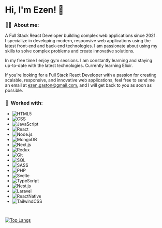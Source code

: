 

<!---
ezengaston/ezengaston is a ✨ special ✨ repository because its `README.md` (this file) appears on your GitHub profile.
You can click the Preview link to take a look at your changes.
--->

<h1> Hi, I'm Ezen! 👋 </h1>

<h3> 👨‍💻&nbsp; About me: </h3>

A Full Stack React Developer building complex web applications since 2021. I specialize in developing modern, responsive web applications using the latest front-end and back-end technologies. I am passionate about using my skills to solve complex problems and create innovative solutions.

In my free time I enjoy gym sessions. I am constantly learning and staying up-to-date with the latest technologies. Currently learning Elixir.

If you're looking for a Full Stack React Developer with a passion for creating scalable, responsive, and innovative web applications, feel free to send me an email at [ezen.gaston@gmail.com](mailto:ezen.gaston@gmail.com), and I will get back to you as soon as possible.

<h3> 💞️&nbsp; Worked with: </h3>

- ![HTML5](https://img.shields.io/badge/-HTML5-333333?style=flat&logo=HTML5)
- ![CSS](https://img.shields.io/badge/-CSS-333333?style=flat&logo=CSS3&logoColor=1572B6)
- ![JavaScript](https://img.shields.io/badge/-JavaScript-333333?style=flat&logo=javascript)
- ![React](https://img.shields.io/badge/-React-333333?style=flat&logo=react)
- ![Node.js](https://img.shields.io/badge/-Node.js-333333?style=flat&logo=node.js)
- ![MongoDB](https://img.shields.io/badge/-MongoDB-333333?style=flat&logo=mongodb)
- ![Next.js](https://img.shields.io/badge/-Next.js-333333?style=flat&logo=next.js)
- ![Redux](https://img.shields.io/badge/-Redux-333333?style=flat&logo=redux)
- ![Git](https://img.shields.io/badge/-Git-333333?style=flat&logo=git)
- ![SQL](https://img.shields.io/badge/-SQL-333333?style=flat&logo=MySQL&logoColor=white)
- ![SASS](https://img.shields.io/badge/-SASS-333333?style=flat&logo=Sass)
- ![PHP](https://img.shields.io/badge/-PHP-333333?style=flat&logo=PHP)
- ![Svelte](https://img.shields.io/badge/-Svelte-333333?style=flat&logo=Svelte)
- ![TypeScript](https://img.shields.io/badge/-TypeScript-333333?style=flat&logo=typescript)
- ![Nest.js](https://img.shields.io/badge/-Nest.js-333333?style=flat&logo=nestjs)
- ![Laravel](https://img.shields.io/badge/-Laravel-333333?style=flat&logo=laravel)
- ![ReactNative](https://img.shields.io/badge/-ReactNative-333333?style=flat&logo=react)
- ![TailwindCSS](https://img.shields.io/badge/-TailwindCSS-333333?style=flat&logo=tailwindcss)

<br/>

[![Top Langs](https://github-readme-stats.vercel.app/api/top-langs/?username=ezengaston&layout=compact)](https://github.com/ezengaston)

